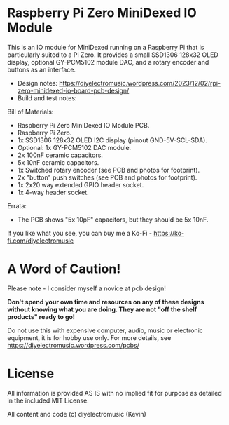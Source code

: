 # Raspberry Pi Zero MiniDexed IO Module

This is an IO module for MiniDexed running on a Raspberry Pi that is particularly suited to a Pi Zero.  It provides a small SSD1306 128x32 OLED display, optional GY-PCM5102 module DAC, and a rotary encoder and buttons as an interface.

- Design notes: https://diyelectromusic.wordpress.com/2023/12/02/rpi-zero-minidexed-io-board-pcb-design/
- Build and test notes: 

Bill of Materials:
- Raspberry Pi Zero MiniDexed IO Module PCB.
- Raspberry Pi Zero.
- 1x SSD1306 128x32 OLED I2C display (pinout GND-5V-SCL-SDA).
- Optional: 1x GY-PCM5102 DAC module.
- 2x 100nF ceramic capacitors.
- 5x 10nF ceramic capacitors.
- 1x Switched rotary encoder (see PCB and photos for footprint).
- 2x "button" push switches (see PCB and photos for footprint).
- 1x 2x20 way extended GPIO header socket.
- 1x 4-way header socket.

Errata:
- The PCB shows "5x 10pF" capacitors, but they should be 5x 10nF.

If you like what you see, you can buy me a Ko-Fi - https://ko-fi.com/diyelectromusic

#  A Word of Caution!

Please note - I consider myself a novice at pcb design!

**Don't spend your own time and resources on any of these designs without knowing what you are doing.  They are not "off the shelf products" ready to go!**

Do not use this with expensive computer, audio, music or electronic equipment, it is for hobby use only.  For more details, see https://diyelectromusic.wordpress.com/pcbs/

# License

All information is provided AS IS with no implied fit for purpose as detailed in the included MIT License.

All content and code (c) diyelectromusic (Kevin)
